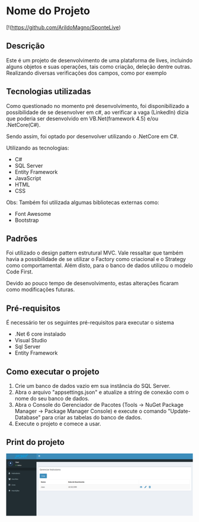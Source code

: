 ﻿# Nome do Projeto

[!(https://github.com/ArildoMagno/SponteLive)

## Descrição

Este é um projeto de desenvolvimento de uma plataforma de lives, incluindo alguns objetos e suas operações, tais como criação, deleção dentre
outras.
Realizando diversas verificações dos campos, como por exemplo

## Tecnologias utilizadas

Como questionado no momento pré desenvolvimento, foi disponibilizado a possibilidade de se desenvolver em c#, ao verificar a vaga (LinkedIn)
dizia que poderia ser desenvolvido em VB.Net(framework 4.5) e/ou .NetCore(C#).

Sendo assim, foi optado por desenvolver utilizando o .NetCore em C#.

Utilizando as tecnologias:

- C#
- SQL Server
- Entity Framework
- JavaScript
- HTML
- CSS

Obs: Também foi utilizada algumas bibliotecas externas como:

- Font Awesome
- Bootstrap

## Padrões



Foi utilizado o design pattern estrutural MVC. Vale ressaltar que também havia a possibilidade de se utilizar o 
Factory como criacional e o Strategy como comportamental.
Além disto, para o banco de dados utilizou o modelo Code First.

Devido ao pouco tempo de desenvolvimento, estas alterações ficaram como modificações futuras.

## Pré-requisitos

É necessário ter os seguintes pré-requisitos para executar o sistema

- .Net 6 core instalado
- Visual Studio
- Sql Server
- Entity Framework

## Como executar o projeto

1. Crie um banco de dados vazio em sua instância do SQL Server.
2. Abra o arquivo "appsettings.json" e atualize a string de conexão com o nome do seu banco de dados.
3. Abra o Console do Gerenciador de Pacotes (Tools -> NuGet Package Manager -> Package Manager Console) e execute o comando "Update-Database" para criar as tabelas do banco de dados.
4. Execute o projeto e comece a usar.



## Print do projeto
![Print do projeto](https://github.com/ArildoMagno/SponteLive/blob/main/ImagesRepository/InstrutoresPage.png)
